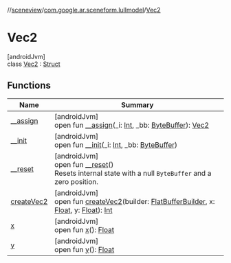 //[sceneview](../../../index.md)/[com.google.ar.sceneform.lullmodel](../index.md)/[Vec2](index.md)

# Vec2

[androidJvm]\
class [Vec2](index.md) : [Struct](../../com.google.flatbuffers/-struct/index.md)

## Functions

| Name | Summary |
|---|---|
| [__assign](__assign.md) | [androidJvm]<br>open fun [__assign](__assign.md)(_i: [Int](https://kotlinlang.org/api/latest/jvm/stdlib/kotlin/-int/index.html), _bb: [ByteBuffer](https://developer.android.com/reference/kotlin/java/nio/ByteBuffer.html)): [Vec2](index.md) |
| [__init](__init.md) | [androidJvm]<br>open fun [__init](__init.md)(_i: [Int](https://kotlinlang.org/api/latest/jvm/stdlib/kotlin/-int/index.html), _bb: [ByteBuffer](https://developer.android.com/reference/kotlin/java/nio/ByteBuffer.html)) |
| [__reset](../../com.google.flatbuffers/-struct/__reset.md) | [androidJvm]<br>open fun [__reset](../../com.google.flatbuffers/-struct/__reset.md)()<br>Resets internal state with a null `ByteBuffer` and a zero position. |
| [createVec2](create-vec2.md) | [androidJvm]<br>open fun [createVec2](create-vec2.md)(builder: [FlatBufferBuilder](../../com.google.flatbuffers/-flat-buffer-builder/index.md), x: [Float](https://kotlinlang.org/api/latest/jvm/stdlib/kotlin/-float/index.html), y: [Float](https://kotlinlang.org/api/latest/jvm/stdlib/kotlin/-float/index.html)): [Int](https://kotlinlang.org/api/latest/jvm/stdlib/kotlin/-int/index.html) |
| [x](x.md) | [androidJvm]<br>open fun [x](x.md)(): [Float](https://kotlinlang.org/api/latest/jvm/stdlib/kotlin/-float/index.html) |
| [y](y.md) | [androidJvm]<br>open fun [y](y.md)(): [Float](https://kotlinlang.org/api/latest/jvm/stdlib/kotlin/-float/index.html) |
